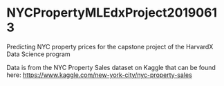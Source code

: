 # NYCPropertyMLEdxProject20190613
Predicting NYC property prices for the capstone project of the HarvardX Data Science program

Data is from the NYC Property Sales dataset on Kaggle that can be found here:
https://www.kaggle.com/new-york-city/nyc-property-sales

